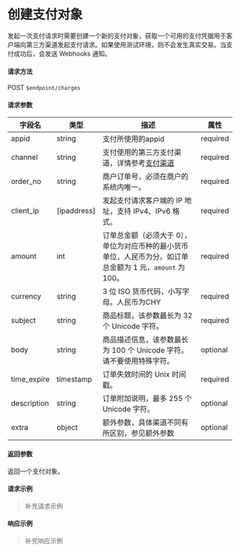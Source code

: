 # 创建支付对象

发起一次支付请求时需要创建一个新的支付对象，获取一个可用的支付凭据用于客户端向第三方渠道发起支付请求。如果使用测试环境，则不会发生真实交易。当支付成功后，会发送 Webhooks 通知。

#### 请求方法

POST `$endpoint/charges`

#### 请求参数

| 字段名         | 类型        | 描述                                                         | 属性          |
| -------------- | ----------- | ------------------------------------------------------------ | ------------- |
| appid          | string      | 支付所使用的appid                                            | required      |
| channel        | string      | 支付使用的第三方支付渠道，详情参考[支付渠道]()               | required      |
| order_no       | string      | 商户订单号，必须在商户的系统内唯一。                         | required      |
| client_ip      | [ipaddress] | 发起支付请求客户端的 IP 地址，支持 IPv4、IPv6 格式。         | required      |
| amount         | int         | 订单总金额（必须大于 0），单位为对应币种的最小货币单位，人民币为分。如订单总金额为 1 元，`amount` 为 100。 | required      |
| currency       | string      | 3 位 ISO 货币代码，小写字母。人民币为CHY                     | required      |
| subject        | string      | 商品标题，该参数最长为 32 个 Unicode 字符。                  | required      |
| body           | string      | 商品描述信息，该参数最长为 100 个 Unicode 字符。请不要使用特殊字符。 | optional      |
| time_expire    | timestamp   | 订单失效时间的 Unix 时间戳。                                 | required      |
| description    | string      | 订单附加说明，最多 255 个 Unicode 字符。                     | optional      |
| extra           | object      | 额外参数，具体渠道不同有所区别，参见额外参数                 | optional      |

#### 返回参数

返回一个支付对象。

#### 请求示例

> 补充请求示例

#### 响应示例

> 补充响应示例